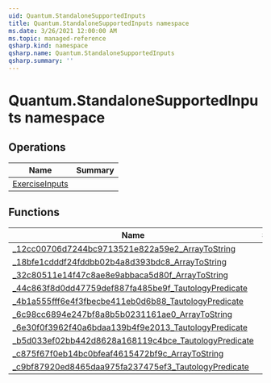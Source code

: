 ```yaml
---
uid: Quantum.StandaloneSupportedInputs
title: Quantum.StandaloneSupportedInputs namespace
ms.date: 3/26/2021 12:00:00 AM
ms.topic: managed-reference
qsharp.kind: namespace
qsharp.name: Quantum.StandaloneSupportedInputs
qsharp.summary: ''
---
```


# Quantum.StandaloneSupportedInputs namespace




<!-- summaries -->

## Operations

| Name | Summary |
|------|---------|
|[ExerciseInputs](xref:Quantum.StandaloneSupportedInputs.ExerciseInputs) | |

## Functions

| Name | Summary |
|------|---------|
|[_12cc00706d7244bc9713521e822a59e2_ArrayToString](xref:Quantum.StandaloneSupportedInputs._12cc00706d7244bc9713521e822a59e2_ArrayToString) | |
|[_18bfe1cdddf24fddbb02b4a8d393bdc8_ArrayToString](xref:Quantum.StandaloneSupportedInputs._18bfe1cdddf24fddbb02b4a8d393bdc8_ArrayToString) | |
|[_32c80511e14f47c8ae8e9abbaca5d80f_ArrayToString](xref:Quantum.StandaloneSupportedInputs._32c80511e14f47c8ae8e9abbaca5d80f_ArrayToString) | |
|[_44c863f8d0dd47759def887fa485be9f_TautologyPredicate](xref:Quantum.StandaloneSupportedInputs._44c863f8d0dd47759def887fa485be9f_TautologyPredicate) | |
|[_4b1a555fff6e4f3fbecbe411eb0d6b88_TautologyPredicate](xref:Quantum.StandaloneSupportedInputs._4b1a555fff6e4f3fbecbe411eb0d6b88_TautologyPredicate) | |
|[_6c98cc6894e247bf8a8b5b0231161ae0_ArrayToString](xref:Quantum.StandaloneSupportedInputs._6c98cc6894e247bf8a8b5b0231161ae0_ArrayToString) | |
|[_6e30f0f3962f40a6bdaa139b4f9e2013_TautologyPredicate](xref:Quantum.StandaloneSupportedInputs._6e30f0f3962f40a6bdaa139b4f9e2013_TautologyPredicate) | |
|[_b5d033ef02bb442d8628a168119c4bce_TautologyPredicate](xref:Quantum.StandaloneSupportedInputs._b5d033ef02bb442d8628a168119c4bce_TautologyPredicate) | |
|[_c875f67f0eb14bc0bfeaf4615472bf9c_ArrayToString](xref:Quantum.StandaloneSupportedInputs._c875f67f0eb14bc0bfeaf4615472bf9c_ArrayToString) | |
|[_c9bf87920ed8465daa975fa237475ef3_TautologyPredicate](xref:Quantum.StandaloneSupportedInputs._c9bf87920ed8465daa975fa237475ef3_TautologyPredicate) | |

<!-- /summaries -->
